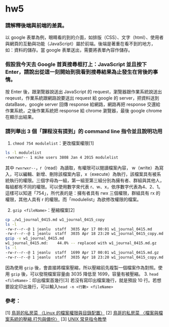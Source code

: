 # hw5
### 請解釋後端與前端的差異。
以 google 表單為例，眼睛看的到的介面，如排版（CSS）、文字（html）、使用者與網頁的互動與功能（JavaScript）屬於前端。後端是著重在看不到的地方，如：資料的儲存。當 google 表單送出，需要將表單內容作儲存。
<br/>
### 假設我今天去 Google 首頁搜尋框打上：JavaScript 並且按下 Enter，請說出從這一刻開始到我看到搜尋結果為止發生在背後的事情。
按 Enter 後，跟瀏覽器說送出 JavaScript 的 request，瀏覽器跟作業系統說送出 reqeust，作業系統跟網路說要送出 request 給 google 的 server，把資料送到 dataBase，google server 回傳 response 給網路，網路再把 response 交還給作業系統，之後作業系統把 response 給 chrome 瀏覽器，最後 google chrome 在顯示出結果。
<br/>
### 請列舉出 3 個「課程沒有提到」的 command line 指令並且說明功用
1. `chmod 754 modulelist`：更改檔案權限[1]
```bash
ls -l modulelist
-rwxrwxr-- 1 mike users 3808 Jan 4 2015 modulelist
```
其中 `rwxrwxr--`，r（read）為讀取，有權限可以閱讀檔案內容， w（write）為寫入，可以編輯、新增、刪除該檔案內容，x（execute）為執行，該檔案具有被系統執行的權限。三個字母為一組，第一組至第三組分別為擁有者、群組與其他人，每組都有不同的權限。可以使用數字來代表 r、w、x，依序數字代表為4、2、1。這樣可以知道「754」，所代表的是：擁有者具有 rwx 三個權限，群組具有 rx 的權限，其他人具有 r 的權限。而「modulelist」為欲修改權限的檔案。

2. `gzip <fileName>`：壓縮檔案[2]
```bash
cp ./w1_journal_0415.md w1_journal_0415_copy
ls -l
-rw-r--r--@ 1 jeanlu  staff  3035 Apr 17 00:01 w1_journal_0415.md
-rw-r--r--@ 1 jeanlu  staff  3035 Apr 18 23:20 w1_journal_0415_copy.md
gzip -v w1_journal_0415.md
w1_journal_0415.md:	   44.0% -- replaced with w1_journal_0415.md.gz
ls -l
-rw-r--r--@ 1 jeanlu  staff  1699 Apr 17 00:01 w1_journal_0415.md.gz
-rw-r--r--@ 1 jeanlu  staff  3035 Apr 18 23:20 w1_journal_0415_copy.md
```
因為使用 `gzip` 後，會直接將檔案壓縮，所以壓縮前先複製一個檔案作為對照。使用 `gzip` 後，可以發現檔案容量由 3035 降低至 1699，容量有被壓縮。
3. `head <fileName>`：印出檔案首幾行[3]
若沒有寫印出檔案幾行，就是預設 10 行。若想要設定印出幾行，可以輸入`head -n <行數> <fileName>`

### 參考：
[1] [鳥哥的私房菜 〈Linux 的檔案權限與目錄配置〉](http://linux.vbird.org/linux_basic/0210filepermission.php)
[2] [鳥哥的私房菜 〈檔案與檔案系統的壓縮,打包與備份〉](http://linux.vbird.org/linux_basic/0240tarcompress.php)
[3] [UNIX 常見指令教學](https://it.cs.nycu.edu.tw/unix-basic-commands)